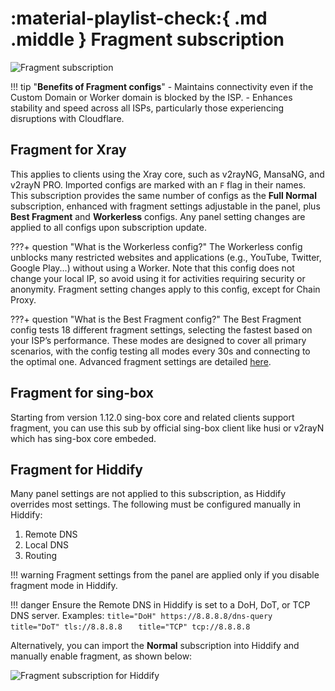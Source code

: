 # :material-playlist-check:{ .md .middle } Fragment subscription

![Fragment subscription](../images/fragment-sub.jpg)

!!! tip "**Benefits of Fragment configs**"
    - Maintains connectivity even if the Custom Domain or Worker domain is blocked by the ISP.
    - Enhances stability and speed across all ISPs, particularly those experiencing disruptions with Cloudflare.

## Fragment for Xray

This applies to clients using the Xray core, such as v2rayNG, MansaNG, and v2rayN PRO. Imported configs are marked with an `F` flag in their names. This subscription provides the same number of configs as the **Full Normal** subscription, enhanced with fragment settings adjustable in the panel, plus **Best Fragment** and **Workerless** configs. Any panel setting changes are applied to all configs upon subscription update.

???+ question "What is the Workerless config?"
    The Workerless config unblocks many restricted websites and applications (e.g., YouTube, Twitter, Google Play...) without using a Worker. Note that this config does not change your local IP, so avoid using it for activities requiring security or anonymity. Fragment setting changes apply to this config, except for Chain Proxy.

???+ question "What is the Best Fragment config?"
    The Best Fragment config tests 18 different fragment settings, selecting the fastest based on your ISP’s performance. These modes are designed to cover all primary scenarios, with the config testing all modes every 30s and connecting to the optimal one. Advanced fragment settings are detailed [here](../configuration/fragment.md).

## Fragment for sing-box

Starting from version 1.12.0 sing-box core and related clients support fragment, you can use this sub by official sing-box client like husi or v2rayN which has sing-box core embeded.

## Fragment for Hiddify

Many panel settings are not applied to this subscription, as Hiddify overrides most settings. The following must be configured manually in Hiddify:

1. Remote DNS
2. Local DNS
3. Routing

!!! warning
    Fragment settings from the panel are applied only if you disable fragment mode in Hiddify.

!!! danger
    Ensure the Remote DNS in Hiddify is set to a DoH, DoT, or TCP DNS server. Examples:
    ```title="DoH"
    https://8.8.8.8/dns-query
    ```
    ```title="DoT"
    tls://8.8.8.8  
    ```
    ```title="TCP"
    tcp://8.8.8.8  
    ```

Alternatively, you can import the **Normal** subscription into Hiddify and manually enable fragment, as shown below:

![Fragment subscription for Hiddify](../images/hiddify-fragment.jpg)
